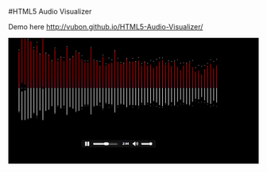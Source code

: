 #HTML5 Audio Visualizer

Demo here http://vubon.github.io/HTML5-Audio-Visualizer/

![alt tag](https://github.com/vubon/HTML5-Audio-Visualizer/blob/master/screenshot/HTML5%20Audio%20Visualizer.png?raw=true)
